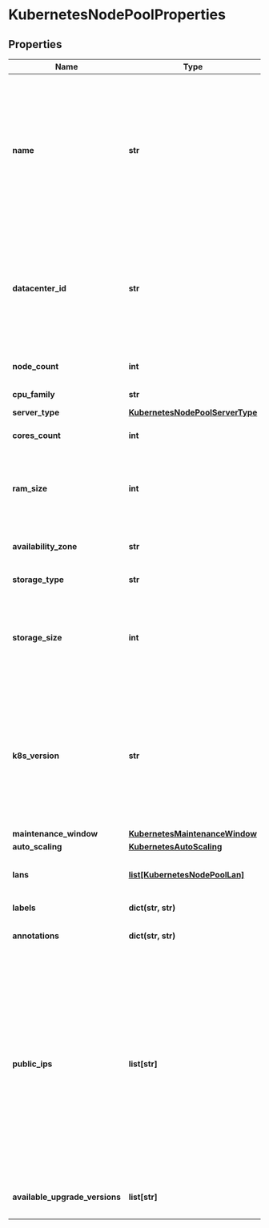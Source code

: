 # KubernetesNodePoolProperties

## Properties
| Name | Type | Description | Notes |
| ------------ | ------------- | ------------- | ------------- |
| **name** | **str** | A Kubernetes node pool name. Valid Kubernetes node pool name must be 63 characters or less and must be empty or begin and end with an alphanumeric character ([a-z0-9A-Z]) with dashes (-), underscores (_), dots (.), and alphanumerics between. |  |
| **datacenter_id** | **str** | The unique identifier of the VDC where the worker nodes of the node pool are provisioned.Note that the data center is located in the exact place where the parent cluster of the node pool is located. |  |
| **node_count** | **int** | The number of worker nodes of the node pool. |  |
| **cpu_family** | **str** | The CPU type for the nodes. | [optional]  |
| **server_type** | [**KubernetesNodePoolServerType**](KubernetesNodePoolServerType.md) |  | [optional]  |
| **cores_count** | **int** | The total number of cores for the nodes. |  |
| **ram_size** | **int** | The RAM size for the nodes. Must be specified in multiples of 1024 MB, with a minimum size of 2048 MB. |  |
| **availability_zone** | **str** | The availability zone in which the target VM should be provisioned. |  |
| **storage_type** | **str** | The storage type for the nodes. |  |
| **storage_size** | **int** | The allocated volume size in GB. The allocated volume size in GB. To achieve good performance, we recommend a size greater than 100GB for SSD. |  |
| **k8s_version** | **str** | The Kubernetes version running in the node pool. Note that this imposes restrictions on which Kubernetes versions can run in the node pools of a cluster. Also, not all Kubernetes versions are suitable upgrade targets for all earlier versions. | [optional]  |
| **maintenance_window** | [**KubernetesMaintenanceWindow**](KubernetesMaintenanceWindow.md) |  | [optional]  |
| **auto_scaling** | [**KubernetesAutoScaling**](KubernetesAutoScaling.md) |  | [optional]  |
| **lans** | [**list[KubernetesNodePoolLan]**](KubernetesNodePoolLan.md) | The array of existing private LANs to attach to worker nodes. | [optional]  |
| **labels** | **dict(str, str)** | The labels attached to the node pool. | [optional]  |
| **annotations** | **dict(str, str)** | The annotations attached to the node pool. | [optional]  |
| **public_ips** | **list[str]** | Optional array of reserved public IP addresses to be used by the nodes. The IPs must be from the exact location of the node pool&#39;s data center. If autoscaling is used, the array must contain one more IP than the maximum possible number of nodes (nodeCount+1 for a fixed number of nodes or maxNodeCount+1). The extra IP is used when the nodes are rebuilt. | [optional]  |
| **available_upgrade_versions** | **list[str]** | The list of available versions for upgrading the node pool. | [optional]  |


